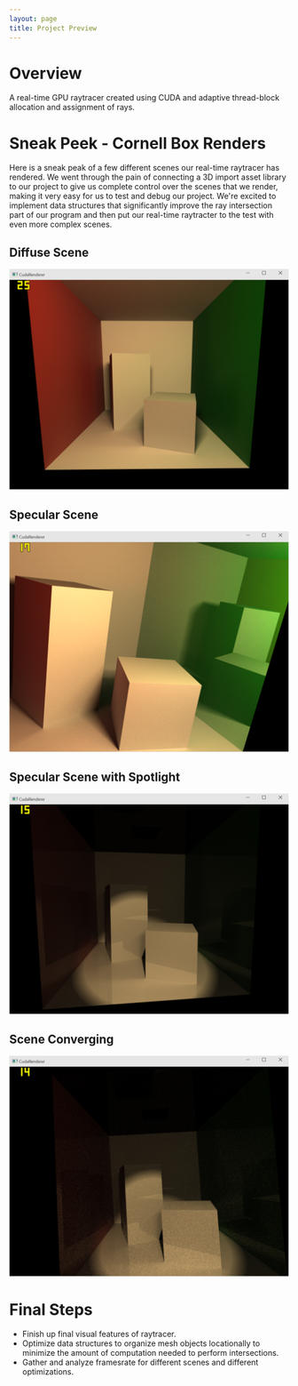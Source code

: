 ```yaml
---
layout: page
title: Project Preview
---
```


# Overview
A real-time GPU raytracer created using CUDA and adaptive thread-block allocation and assignment of rays.

# Sneak Peek - Cornell Box Renders

Here is a sneak peak of a few different scenes our real-time raytracer has rendered.  We went through the pain of connecting a 3D import asset library to our project to give us complete control over the scenes that we render, making it very easy for us to test and debug our project.  We're excited to implement data structures that significantly improve the ray intersection part of our program and then put our real-time raytracter to the test with even more complex scenes.

## Diffuse Scene
![Diffuse Render](images/diffuse.PNG "Diffuse Render")

## Specular Scene
![Specular Render](images/specular.PNG "Specular Render")

## Specular Scene with Spotlight
![Spotlight Render](images/spot.PNG "Spotlight Render")

## Scene Converging
![Converging Render](images/converging.PNG "Converging Render")

# Final Steps

* Finish up final visual features of raytracer.
* Optimize data structures to organize mesh objects locationally to minimize the amount of computation needed to perform intersections.
* Gather and analyze framesrate for different scenes and different optimizations.